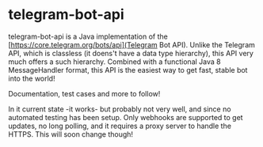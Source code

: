 # telegram-bot-api
telegram-bot-api is a Java implementation of the [https://core.telegram.org/bots/api](Telegram Bot API). Unlike the Telegram API, which is classless (it doens't have a data type hierarchy), this API very much offers a such hierarchy. Combined with a functional Java 8 MessageHandler format, this API is the easiest way to get fast, stable bot into the world!

Documentation, test cases and more to follow!

In it current state -it works- but probably not very well, and since no automated testing has been setup. Only webhooks are supported to get updates, no long polling, and it requires a proxy server to handle the HTTPS. This will soon change though!
